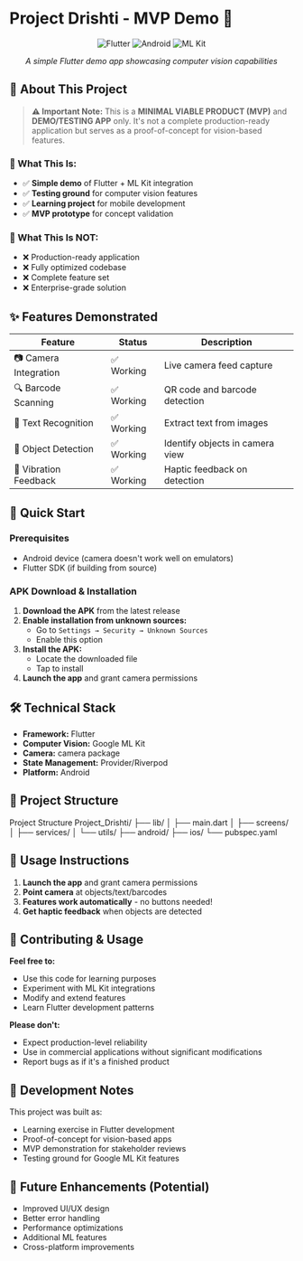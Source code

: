 # Project Drishti - MVP Demo 🎯

<div align="center">

![Flutter](https://img.shields.io/badge/Flutter-02569B?style=for-the-badge&logo=flutter&logoColor=white)
![Android](https://img.shields.io/badge/Android-3DDC84?style=for-the-badge&logo=android&logoColor=white)
![ML Kit](https://img.shields.io/badge/Google_ML_Kit-4285F4?style=for-the-badge&logo=google&logoColor=white)

*A simple Flutter demo app showcasing computer vision capabilities*

</div>

## 📱 About This Project

> **⚠️ Important Note:** This is a **MINIMAL VIABLE PRODUCT (MVP)** and **DEMO/TESTING APP** only. It's not a complete production-ready application but serves as a proof-of-concept for vision-based features.

### 🎯 What This Is:
- ✅ **Simple demo** of Flutter + ML Kit integration
- ✅ **Testing ground** for computer vision features  
- ✅ **Learning project** for mobile development
- ✅ **MVP prototype** for concept validation

### 🚫 What This Is NOT:
- ❌ Production-ready application
- ❌ Fully optimized codebase
- ❌ Complete feature set
- ❌ Enterprise-grade solution

## ✨ Features Demonstrated

| Feature | Status | Description |
|---------|--------|-------------|
| 📷 Camera Integration | ✅ Working | Live camera feed capture |
| 🔍 Barcode Scanning | ✅ Working | QR code and barcode detection |
| 📝 Text Recognition | ✅ Working | Extract text from images |
| 🎯 Object Detection | ✅ Working | Identify objects in camera view |
| 📳 Vibration Feedback | ✅ Working | Haptic feedback on detection |

## 🚀 Quick Start

### Prerequisites
- Android device (camera doesn't work well on emulators)
- Flutter SDK (if building from source)

### APK Download & Installation

1. **Download the APK** from the latest release
2. **Enable installation from unknown sources:**
   - Go to `Settings → Security → Unknown Sources`
   - Enable this option
3. **Install the APK:**
   - Locate the downloaded file
   - Tap to install
4. **Launch the app** and grant camera permissions

## 🛠️ Technical Stack

- **Framework:** Flutter
- **Computer Vision:** Google ML Kit
- **Camera:** camera package
- **State Management:** Provider/Riverpod
- **Platform:** Android

## 📁 Project Structure
Project Structure
Project_Drishti/
├── lib/
│   ├── main.dart
│   ├── screens/
│   ├── services/
│   └── utils/
├── android/
├── ios/
└── pubspec.yaml


## 🎨 Usage Instructions

1. **Launch the app** and grant camera permissions
2. **Point camera** at objects/text/barcodes
3. **Features work automatically** - no buttons needed!
4. **Get haptic feedback** when objects are detected

## 🤝 Contributing & Usage

**Feel free to:**
- Use this code for learning purposes
- Experiment with ML Kit integrations
- Modify and extend features
- Learn Flutter development patterns

**Please don't:**
- Expect production-level reliability
- Use in commercial applications without significant modifications
- Report bugs as if it's a finished product

## 📝 Development Notes

This project was built as:
- Learning exercise in Flutter development
- Proof-of-concept for vision-based apps
- MVP demonstration for stakeholder reviews
- Testing ground for Google ML Kit features

## 🔮 Future Enhancements (Potential)

- Improved UI/UX design
- Better error handling
- Performance optimizations
- Additional ML features
- Cross-platform improvements

  

